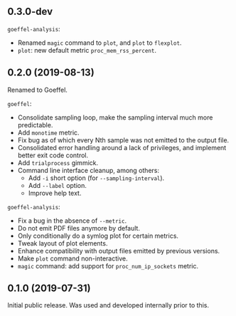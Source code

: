 
## 0.3.0-dev

`goeffel-analysis`:

- Renamed `magic` command to `plot`, and `plot` to `flexplot`.
- `plot`: new default metric `proc_mem_rss_percent`.


## 0.2.0 (2019-08-13)

Renamed to Goeffel.

`goeffel`:

- Consolidate sampling loop, make the sampling interval much more predictable.
- Add `monotime` metric.
- Fix bug as of which every Nth sample was not emitted to the output file.
- Consolidated error handling around a lack of privileges, and implement better exit code control.
- Add `trialprocess` gimmick.
- Command line interface cleanup, among others:
    - Add `-i` short option (for `--sampling-interval`).
    - Add `--label` option.
    - Improve help text.

`goeffel-analysis`:

- Fix a bug in the absence of `--metric`.
- Do not emit PDF files anymore by default.
- Only conditionally do a symlog plot for certain metrics.
- Tweak layout of plot elements.
- Enhance compatibility with output files emitted by previous versions.
- Make `plot` command non-interactive.
- `magic` command: add support for `proc_num_ip_sockets` metric.


## 0.1.0 (2019-07-31)

Initial public release. Was used and developed internally prior to this.